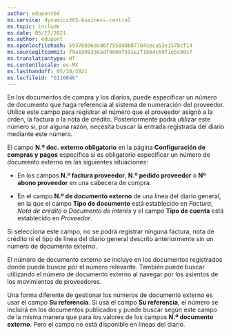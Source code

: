 ```yaml
---
author: edupont04
ms.service: dynamics365-business-central
ms.topic: include
ms.date: 05/27/2021
ms.author: edupont
ms.openlocfilehash: 59376b96dcd6f755040b07784ceca53e157bcf14
ms.sourcegitcommit: f9a190933eadf4608f591e2f1b04c69f1e5c0dc7
ms.translationtype: HT
ms.contentlocale: es-MX
ms.lasthandoff: 05/28/2021
ms.locfileid: "6116046"
---
```

En los documentos de compra y los diarios, puede especificar un número de documento que haga referencia al sistema de numeración del proveedor. Utilice este campo para registrar el número que el proveedor asignó a la orden, la factura o la nota de crédito. Posteriormente podrá utilizar este número si, por alguna razón, necesita buscar la entrada registrada del diario mediante este número.

El campo **N.º doc. externo obligatorio** en la página **Configuración de compras y pagos** especifica si es obligatorio especificar un número de documento externo en las siguientes situaciones:

* En los campos **N.º factura proveedor**, **N.º pedido proveedor** o **Nº abono proveedor** en una cabecera de compra.

* En el campo **N.º de documento externo** de una línea del diario general, en la que el campo **Tipo de documento** está establecido en *Factura*, *Nota de crédito* o *Documento de interés* y el campo **Tipo de cuenta** está establecido en *Proveedor*.

Si selecciona este campo, no se podrá registrar ninguna factura, nota de crédito ni el tipo de línea del diario general descrito anteriormente sin un número de documento externo.

El número de documento externo se incluye en los documentos registrados donde puede buscar por el número relevante. También puede buscar utilizando el número de documento externo al navegar por los asientos de los movimientos de proveedores.

Una forma diferente de gestionar los números de documento externo es usar el campo **Su referencia**. Si usa el campo **Su referencia**, el número se incluirá en los documentos publicados y puede buscar según este campo de la misma manera que para los valores de los campos **N.º documento externo**. Pero el campo no está disponible en líneas del diario.
